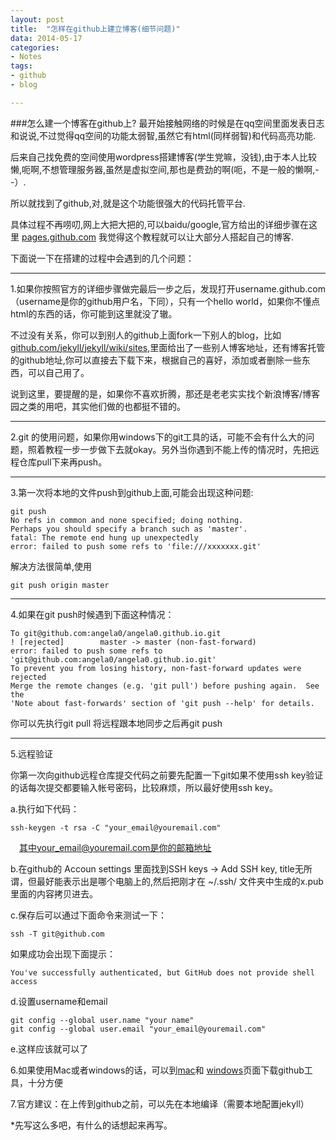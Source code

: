 ```yaml
---
layout: post
title:  "怎样在github上建立博客(细节问题)"
data: 2014-05-17 
categories:
- Notes
tags:
- github
- blog

---
```


###怎么建一个博客在github上?
最开始接触网络的时候是在qq空间里面发表日志和说说,不过觉得qq空间的功能太弱智,虽然它有html(同样弱智)和代码高亮功能.

后来自己找免费的空间使用wordpress搭建博客(学生党嘛，没钱),由于本人比较懒,呃啊,不想管理服务器,虽然是虚拟空间,那也是费劲的啊(呃，不是一般的懒啊,--）.

所以就找到了github,对,就是这个功能很强大的代码托管平台.

具体过程不再唠叨,网上大把大把的,可以baidu/google,官方给出的详细步骤在这里 [pages.github.com](http://pages.github.com)
我觉得这个教程就可以让大部分人搭起自己的博客.

下面说一下在搭建的过程中会遇到的几个问题：

---
1.如果你按照官方的详细步骤做完最后一步之后，发现打开username.github.com（username是你的github用户名，下同），只有一个hello world，如果你不懂点html的东西的话，你可能到这里就没了辙。

不过没有关系，你可以到别人的github上面fork一下别人的blog，比如[github.com/jekyll/jekyll/wiki/sites](https://github.com/jekyll/jekyll/wiki/sites),里面给出了一些别人博客地址，还有博客托管的github地址,你可以直接去下载下来，根据自己的喜好，添加或者删除一些东西，可以自己用了。

说到这里，要提醒的是，如果你不喜欢折腾，那还是老老实实找个新浪博客/博客园之类的用吧，其实他们做的也都挺不错的。
  
------
2.git 的使用问题，如果你用windows下的git工具的话，可能不会有什么大的问题，照着教程一步一步做下去就okay。另外当你遇到不能上传的情况时，先把远程仓库pull下来再push。

------
3.第一次将本地的文件push到github上面,可能会出现这种问题:

	git push
	No refs in common and none specified; doing nothing.
	Perhaps you should specify a branch such as 'master'.
	fatal: The remote end hung up unexpectedly
	error: failed to push some refs to 'file:///xxxxxxx.git'

解决方法很简单,使用

	git push origin master
	
------
4.如果在git push时候遇到下面这种情况：

	To git@github.com:angela0/angela0.github.io.git
	! [rejected]        master -> master (non-fast-forward)
	error: failed to push some refs to 'git@github.com:angela0/angela0.github.io.git'
	To prevent you from losing history, non-fast-forward updates were rejected
	Merge the remote changes (e.g. 'git pull') before pushing again.  See the
	'Note about fast-forwards' section of 'git push --help' for details.

你可以先执行git pull 将远程跟本地同步之后再git push

----	
5.远程验证
  
  你第一次向github远程仓库提交代码之前要先配置一下git如果不使用ssh key验证的话每次提交都要输入帐号密码，比较麻烦，所以最好使用ssh key。
  
  a.执行如下代码：
        
    ssh-keygen -t rsa -C "your_email@youremail.com"  

　其中your_email@youremail.com是你的邮箱地址
  
  b.在github的 Accoun settings 里面找到SSH keys -> Add SSH key, title无所谓，但最好能表示出是哪个电脑上的,然后把刚才在 ~/.ssh/ 文件夹中生成的x.pub里面的内容拷贝进去。
  
  c.保存后可以通过下面命令来测试一下：
  
    ssh -T git@github.com
     
如果成功会出现下面提示：
       
    You've successfully authenticated, but GitHub does not provide shell access
         
  d.设置username和email
  
    git config --global user.name "your name"
    git config --global user.email "your_email@youremail.com"
         
  e.这样应该就可以了


6.如果使用Mac或者windows的话，可以到[mac](http://mac.github.com)和
  [windows](http://windows.github.com)页面下载github工具，十分方便
  
7.官方建议：在上传到github之前，可以先在本地编译（需要本地配置jekyll）

*先写这么多吧，有什么的话想起来再写。
